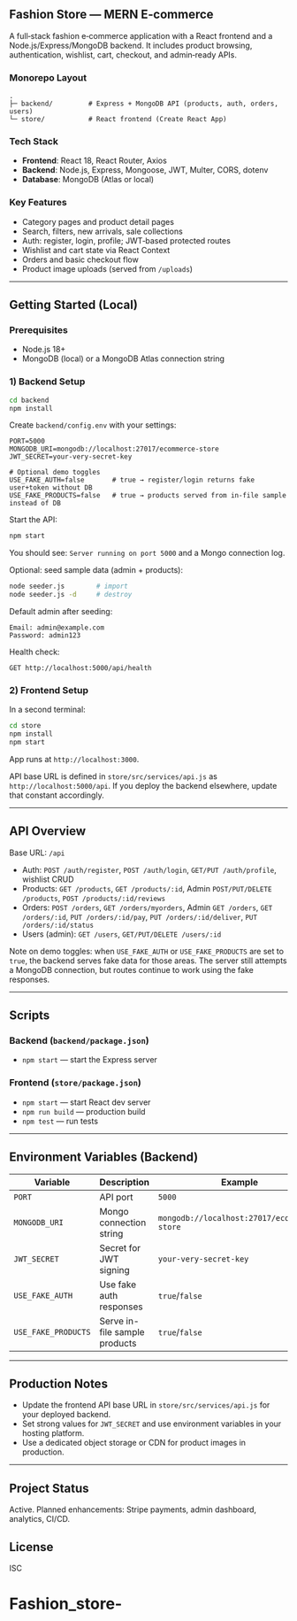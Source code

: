 ## Fashion Store — MERN E‑commerce

A full‑stack fashion e‑commerce application with a React frontend and a Node.js/Express/MongoDB backend. It includes product browsing, authentication, wishlist, cart, checkout, and admin‑ready APIs.

### Monorepo Layout

```
.
├─ backend/         # Express + MongoDB API (products, auth, orders, users)
└─ store/           # React frontend (Create React App)
```

### Tech Stack
- **Frontend**: React 18, React Router, Axios
- **Backend**: Node.js, Express, Mongoose, JWT, Multer, CORS, dotenv
- **Database**: MongoDB (Atlas or local)

### Key Features
- Category pages and product detail pages
- Search, filters, new arrivals, sale collections
- Auth: register, login, profile; JWT‑based protected routes
- Wishlist and cart state via React Context
- Orders and basic checkout flow
- Product image uploads (served from `/uploads`)

---

## Getting Started (Local)

### Prerequisites
- Node.js 18+
- MongoDB (local) or a MongoDB Atlas connection string

### 1) Backend Setup
```bash
cd backend
npm install
```

Create `backend/config.env` with your settings:
```env
PORT=5000
MONGODB_URI=mongodb://localhost:27017/ecommerce-store
JWT_SECRET=your-very-secret-key

# Optional demo toggles
USE_FAKE_AUTH=false       # true → register/login returns fake user+token without DB
USE_FAKE_PRODUCTS=false   # true → products served from in-file sample instead of DB
```

Start the API:
```bash
npm start
```
You should see: `Server running on port 5000` and a Mongo connection log.

Optional: seed sample data (admin + products):
```bash
node seeder.js        # import
node seeder.js -d     # destroy
```
Default admin after seeding:
```
Email: admin@example.com
Password: admin123
```

Health check:
```
GET http://localhost:5000/api/health
```

### 2) Frontend Setup
In a second terminal:
```bash
cd store
npm install
npm start
```
App runs at `http://localhost:3000`.

API base URL is defined in `store/src/services/api.js` as `http://localhost:5000/api`. If you deploy the backend elsewhere, update that constant accordingly.

---

## API Overview
Base URL: `/api`

- Auth: `POST /auth/register`, `POST /auth/login`, `GET/PUT /auth/profile`, wishlist CRUD
- Products: `GET /products`, `GET /products/:id`, Admin `POST/PUT/DELETE /products`, `POST /products/:id/reviews`
- Orders: `POST /orders`, `GET /orders/myorders`, Admin `GET /orders`, `GET /orders/:id`, `PUT /orders/:id/pay`, `PUT /orders/:id/deliver`, `PUT /orders/:id/status`
- Users (admin): `GET /users`, `GET/PUT/DELETE /users/:id`

Note on demo toggles: when `USE_FAKE_AUTH` or `USE_FAKE_PRODUCTS` are set to `true`, the backend serves fake data for those areas. The server still attempts a MongoDB connection, but routes continue to work using the fake responses.

---

## Scripts

### Backend (`backend/package.json`)
- `npm start` — start the Express server

### Frontend (`store/package.json`)
- `npm start` — start React dev server
- `npm run build` — production build
- `npm test` — run tests

---

## Environment Variables (Backend)
| Variable | Description | Example |
|----------|-------------|---------|
| `PORT` | API port | `5000` |
| `MONGODB_URI` | Mongo connection string | `mongodb://localhost:27017/ecommerce-store` |
| `JWT_SECRET` | Secret for JWT signing | `your-very-secret-key` |
| `USE_FAKE_AUTH` | Use fake auth responses | `true`/`false` |
| `USE_FAKE_PRODUCTS` | Serve in-file sample products | `true`/`false` |

---

## Production Notes
- Update the frontend API base URL in `store/src/services/api.js` for your deployed backend.
- Set strong values for `JWT_SECRET` and use environment variables in your hosting platform.
- Use a dedicated object storage or CDN for product images in production.

---

## Project Status
Active. Planned enhancements: Stripe payments, admin dashboard, analytics, CI/CD.

## License
ISC

# Fashion_store-
